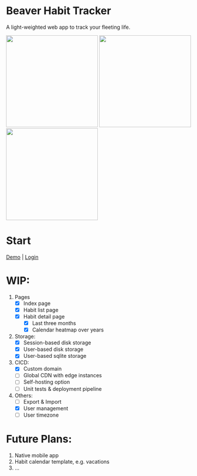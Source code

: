 # Beaver Habit Tracker

A light-weighted web app to track your fleeting life.

<img src='https://github.com/daya0576/beaverhabits/assets/6239652/0418fa41-8985-46ef-b623-333b62b2f92e' width='250'>
<img src='https://github.com/daya0576/beaverhabits/assets/6239652/c0ce98cf-5a44-4bbc-8cd3-c7afb20af671' width='250'>
<img src='https://github.com/daya0576/beaverhabits/assets/6239652/516c19ca-9f55-4c21-9e6d-c8f0361a5eb2' width='250'>

# Start

[Demo](https://beaverhabits.com/demo) | [Login](https://beaverhabits.com)

# WIP:

1. Pages
   - [x] Index page
   - [x] Habit list page
   - [x] Habit detail page
     - [x] Last three months
     - [x] Calendar heatmap over years
2. Storage:
   - [x] Session-based disk storage
   - [x] User-based disk storage
   - [x] User-based sqlite storage
3. CICD:
   - [x] Custom domain
   - [ ] Global CDN with edge instances
   - [ ] Self-hosting option
   - [ ] Unit tests & deployment pipeline
4. Others:
   - [ ] Export & Import
   - [x] User management
   - [ ] User timezone

# Future Plans:

1. Native mobile app
2. Habit calendar template, e.g. vacations
3. …
